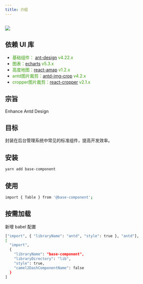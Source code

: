 ```yaml
---
title: 介绍
---
```


## [<img src="https://s1.imagehub.cc/images/2023/02/13/6bf6bc7bbaba8043d971f9ab22bd7482.png">](https://github.com/shilele1998/base-component.git)

## 依赖 UI 库

- <font color=#389e0d>基础组件： [ant-design](https://ant.design/components/overview-cn/) v4.22.x</font></br>
- <font color=#389e0d>图表：[echarts](https://echarts.apache.org/examples/zh/index.html) v5.3.x</font>
- <font color=#389e0d>高度地图：[react-amap](https://github.com/ElemeFE/react-amap) v1.2.x</font>
- <font color=#389e0d>antd图片裁剪：[antd-img-crop](https://github.com/nanxiaobei/antd-img-crop) v4.2.x</font>
- <font color=#389e0d>cropper图片裁剪：[react-cropper](https://github.com/react-cropper/react-cropper) v2.1.x</font>

## 宗旨
Enhance Antd Design

## 目标
封装在后台管理系统中常见的标准组件，提高开发效率。

## 安装

```bash
yarn add base-component
```

## 使用

```bash
import { Table } from '@base-component';
```

## 按需加载

新增 babel 配置

```bash
["import", { "libraryName": "antd", "style": true }, "antd"],
[
  "import",
  {
    "libraryName": "base-component",
    "libraryDirectory": "lib",
    "style": true,
    "camel2DashComponentName": false
  }
]
```
